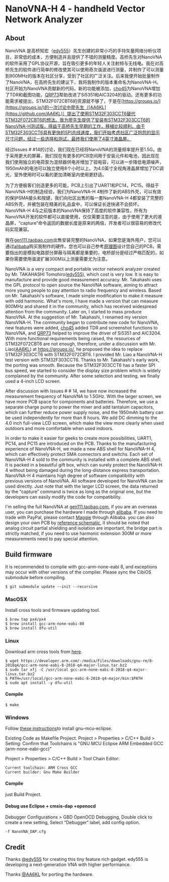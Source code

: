 NanoVNA-H 4 - handheld Vector Network Analyzer 
==========================================================


## About

NanoVNA 是高桥知宏（[edy555](https://github.com/edy555)）先生创建的非常小巧的手持矢量网络分析仪项目，非常低的成本，方便制造并且提供了不错的测量精度。高桥先生对NanoVNA的软件采用了GPL协议开源，旨在吸引更多的年轻人关注射频与无线电。我在对高桥先生的软件进行简单的修改使其可以使用奇次谐波进行测量，并制作了可以测量到900MHz的版本在社区分享，受到了社区的广泛关注。后来我便开始批量制作了NanoVNA，在高桥先生的建议下，我将我制作的版本重命名为NanoVNA-H。社区开始为NanoVNA贡献新的代码，新的功能被添加，[cho45](https://github.com/cho45)为NanoVNA增加了TDR和截图功能，[QRP73](https://github.com/qrp73)帮助改进了Si5351和AIC3204的驱动。还有更多的功能需求被提出，STM32F072CBT6的资源就不够了，于是在[https://groups.io/](https://groups.io/)的一次讨论中廖先生（[AA6KL](https://github.com/AA6KL)）提出了使用STM32F303CCT6替代STM32F072CBT6的想法。我为廖先生提供了安装有STM32F303CCT6的NanoVNA-H测试版，得益于高桥先生早期的工作，移植比较顺利。由于STM32F303CCT6具有更快的SPI总线速度，我们开始考虑社区广泛抱怨的显示尺寸问题，经过一些选择和测试，最终我们使用了4英寸液晶屏。

经过Issues # #14的讨论，我们现在已经将NanoVNA的测量频率提升至1.5G。由于采用更大的屏幕，我们现在有更多的PCB空间用于安装元件和电池，因此现在我们使用独立的电荷泵为混频器供电并增加了钽电容，可以进一步降低电源噪声，1950mAh的电池可以独立使用8个小时以上。为4.0英寸全视角液晶屏增加了DC调光，室外使用时可以看的更加清晰室内使用更舒适。

为了方便极客们创造更多的可能，PCB上引出了UART1和PC14，PC15。得益于NanoVNA-H的制造经验，我们为NanoVNA-H 4制作了新的ABS外壳，可以有效的保护SMA接头和按键，我们向社区出售的每一套NanoVNA-H 4都安装了完整的ABS外壳，并被包装在精美的礼品盒中，可以保证长途快递不会损坏。
NanoVNA-H 4与之前版本的NanoVNA保持了高度的软件兼容性，所有为NanoVNA开发的软件都可以直接使用，仅仅需要注意的是，由于使用了更大的液晶屏，“capture”命令返回的数据长度是原来的两倍，开发者可以很容易的修改代码实现兼容。

 我在[gen111.taobao.com](https://gen111.taobao.com/)出售安装完整的NanoVNA，如果您是海外用户，您可以通过[alibaba](https://www.alibaba.com/product-detail/4-2-version-1950mAh-battery-Original_62455845943.html)购买我制作的硬件。您也可以自己参考[原理图](https://github.com/hugen79/NanoVNA-H/blob/F303/doc/Schematic_NanoVNA-H4_2.pdf)设计您自己的PCB，需要指出的是模拟电路部分屏蔽与隔离都是重要的，电桥部分是经过严格匹配的，如果你需要使用谐波扩展300M以上测量需要尤为注意。

NanoVNA is a very compact and portable vector network analyzer created by Mr. TAKAHASHI Tomohiro([edy555](https://github.com/edy555)),  which cost is very low.  It is easy to manufacture and provide good measurement accuracy. Mr. Takahashi uses the GPL protocol to open source the NanoVNA software, aiming to attract more young people to pay attention to radio frequency and wireless.
Based on Mr. Takahashi's software, I made simple modification to make it measure with odd harmonic. What's more, I have made a version that can measure 900MHz and shared it in the community, which has received widespread attention from the community.  Later on,  I started  to mass produce NanoVNA.  At the suggestion of Mr. Takahashi, I renamed my version NanoVNA-H. The community began to contribute new code for NanoVNA,  new features were added, [cho45](https://github.com/cho45) added TDR and screenshot functions to NanoVNA, and [QRP73](https://github.com/qrp73) helped to improve the driver of Si5351 and AIC3204.  With more functional requirements being raised,  the resources of STM32F072CBT6 are not enough, therefore, under a discussion with Mr. Liao([AA6KL](https://github.com/AA6KL))  at https://groups.io/, he proposed the idea to replace STM32F303CCT6 with STM32F072CBT6. I provided Mr. Liao a NanoVNA-H test version with STM32F303CCT6.  Thanks to Mr. Takahashi's early work, the porting was smooth.  Because the STM32F303CCT6 has a faster SPI bus speed, we started to consider the display size problem which is widely complained by the community. After some selection and testing, we finally used a 4-inch LCD screen. 

After discussion with Issues # # 14, we have now increased the measurement frequency of NanoVNA to 1.5GHz.  With the larger screen, we have more PCB space for components and batteries. Therefore, we use a separate charge pump to power the mixer and add tantalum capacitors, which can further reduce power supply noise, and the 1950mAh battery can be used independently for more than 8 hours. We add DC dimming to the 4.0 inch full-view LCD screen, which make the view more clearly when used outdoors and more comfortable when used indoors.

 In order to make it easier for geeks to create more possibilities, UART1, PC14, and PC15 are introduced on the PCB.  Thanks to the manufacturing experience of NanoVNA-H, we made a new ABS shell for NanoVNA-H 4, which can effectively protect SMA connectors and switchs. Each set of NanoVNA-H 4 sold to the community is installed with a complete ABS shell. It is packed in a beautiful gift box, which can surely protect the NanoVNA-H 4 without being damaged during the long-distance express transportation. NanoVNA-H 4 maintains high degree of software compatibility with previous versions of NanoVNA. All software developed for NanoVNA can be used directly. Just note that with the larger LCD screen, the data returned by the “capture” command is twice as long as the original one, but the developers can easily modify the code for compatibility.

I'm selling the full NanoVNA at [gen111.taobao.com](https://gen111.taobao.com/), if you are an overseas user, you can purchase the hardware I made through [alibaba](https://www.alibaba.com/product-detail/4-2-version-1950mAh-battery-Original_62455845943.html). If you need to trade with PayPal, please contact [Maggie](https://message.alibaba.com/msgsend/contact.htm?action=contact_action&domain=1&id=62455845943&id_f=IDX1dHNHLwwpZgcoe2ZOT8dE0Xz1IdgXyqJKI53BZbaeyOULeGYMG8w0clKRkrrM8Z9p&mloca=main_en_detail&tracelog=tracedetailfeedback&umidToken=Ba90d7fcce8729cf01f81a9af091ea659) through Alibaba. you can also design your own PCB by [reference schematic](https://github.com/hugen79/NanoVNA-H/blob/F303/doc/Schematic_NanoVNA-H4_2.pdf), it should be noted that analog circuit partial shielding and isolation are important, the bridge part is strictly matched, if you need to use harmonic extension 300M or more measurements need to pay special attention. 



## Build firmware

It is recommended to compile with gcc-arm-none-eabi 8, and exceptions may occur with other versions of the compiler. Please sync the CibiOS submodule before compiling.

```
$ git submodule update --init --recursive
```

### MacOSX

Install cross tools and firmware updating tool.

```
$ brew tap px4/px4
$ brew install gcc-arm-none-eabi-80
$ brew install dfu-util
```

### Linux

Download arm cross tools from [here](https://developer.arm.com/tools-and-software/open-source-software/developer-tools/gnu-toolchain/gnu-rm/downloads).

```
$ wget https://developer.arm.com/-/media/Files/downloads/gnu-rm/8-2018q4/gcc-arm-none-eabi-8-2018-q4-major-linux.tar.bz2
$ sudo tar xfj -C /usr/local gcc-arm-none-eabi-8-2018-q4-major-linux.tar.bz2
$ PATH=/usr/local/gcc-arm-none-eabi-8-2018-q4-major/bin:$PATH
$ sudo apt install -y dfu-util
```

#### Compile

```
$ make
```



### Windows

Follow [these instructions](https://gnu-mcu-eclipse.github.io/install/)to install gnu-mcu-eclipse.

Existing Code as Makefile Projiect. Project > Properties > C/C++ Build > Setting: Confirm that Toolchains is "GNU MCU Eclipse ARM Embedded GCC (arm-none-eabi-gcc)"

Project > Properties > C/C++ Build > Tool Chain Editor:

```
Current toolchain: ARM Cross GCC
Current builder: Gnu Make Builder
```

#### Compile

just Build Project.

#### Debug use Eclipse + cmsis-dap +openocd

Debugger Configurations > GBD OpenOCD Debugging, Double click to create a new setting, Select “Debugger“ label, add config option.

```
-f NanoVNA_DAP.cfg
```



## Credit

Thanks [@edy555](https://github.com/ttrftech/NanoVNA) for creating this tiny feature rich gadget.  edy555 is developing a next-generation VNA with higher performance.

Thanks  [@AA6KL](https://github.com/AA6KL/NanoVNA-F303) for porting the hardware.  